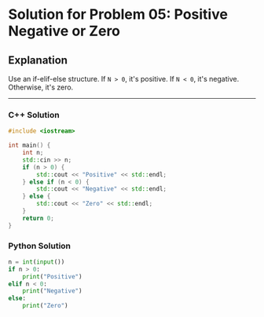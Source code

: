 # Solution for Problem 05: Positive Negative or Zero

## Explanation
Use an if-elif-else structure. If `N > 0`, it's positive. If `N < 0`, it's negative. Otherwise, it's zero.

---

### C++ Solution
```cpp
#include <iostream>

int main() {
    int n;
    std::cin >> n;
    if (n > 0) {
        std::cout << "Positive" << std::endl;
    } else if (n < 0) {
        std::cout << "Negative" << std::endl;
    } else {
        std::cout << "Zero" << std::endl;
    }
    return 0;
}
```

### Python Solution
```python
n = int(input())
if n > 0:
    print("Positive")
elif n < 0:
    print("Negative")
else:
    print("Zero")
```
